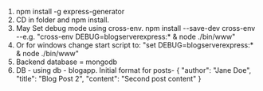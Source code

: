 1. npm install -g express-generator
3. CD in folder and npm install.
4. May Set debug mode using cross-env. npm install --save-dev cross-env --e.g. "cross-env DEBUG=blogserverexpress:* & node ./bin/www"
5. Or for windows change start script to: "set DEBUG=blogserverexpress:* & node ./bin/www"
6. Backend database = mongodb
7. DB - using db - blogapp. Initial format for posts-         {
       "author": "Jane Doe",
        "title": "Blog Post 2",
        "content": "Second post content"
        }